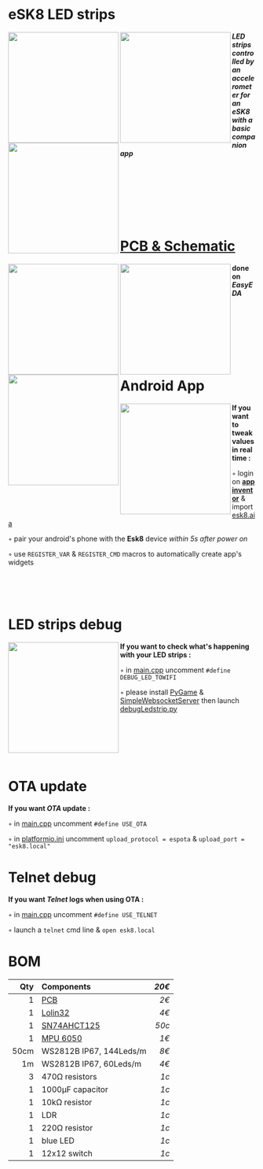 # eSK8 LED strips
<img src="https://media.giphy.com/media/IhCHKo42Hx7WFkRmzQ/giphy.gif" height="225" align="left"> <img src="https://media.giphy.com/media/fY5xLxGayUptPZuTfG/giphy.gif" height="225" align="left"> <img src="https://media.giphy.com/media/RfYtkG17dUJyVmbPet/giphy.gif" height="225" align="left">

***LED strips controlled by an accelerometer for an eSK8 with a basic companion app***
<p>&nbsp;</p>  <p>&nbsp;</p>   <p>&nbsp;</p>  <p>&nbsp;</p>  

# [PCB & Schematic](https://easyeda.com/seb.morin/esk8) 
[<img src="https://image.easyeda.com/histories/aaf838e4a54c468f9502dc529522ac38.png" height="225" align="left">](https://easyeda.com/seb.morin/esk8) [<img src="https://i.imgur.com/bn5Pk2N.jpg" height="225" align="left">](https://easyeda.com/seb.morin/esk8) [<img src="https://i.imgur.com/fsrZ5Zs.jpg" height="225" align="left">](https://easyeda.com/seb.morin/esk8)

**done on *EasyEDA***
<p>&nbsp;</p>  <p>&nbsp;</p>   <p>&nbsp;</p>  <p>&nbsp;</p>  

# Android App 
<img src="https://i.imgur.com/sUIXf7x.jpg" height="225" align="left">

**If you want to tweak values in real time :**

◦ login on **[app inventor](http://ai2.appinventor.mit.edu/)** & import [esk8.aia](https://github.com/sebdelsol/Esk8/blob/master/esk8.aia)

◦ pair your android's phone with the **Esk8** device *within 5s after power on*

◦ use `REGISTER_VAR` & `REGISTER_CMD` macros to automatically create app's widgets
<p>&nbsp;</p>  <p>&nbsp;</p>  

# LED strips debug
<img src="https://media.giphy.com/media/eJFgXPfn9yUhgEfCkM/giphy.gif" height="225" align="left">

**If you want to check what's happening with your LED strips :**

◦ in [main.cpp](https://github.com/sebdelsol/Esk8/blob/master/src/main.cpp) uncomment `#define DEBUG_LED_TOWIFI`
 
◦ please install [PyGame](https://www.pygame.org) & [SimpleWebsocketServer](https://pypi.org/project/simple-websocket-server) then launch [debugLedstrip.py](https://github.com/sebdelsol/Esk8/blob/master/DebugLedstrip.py)

<p>&nbsp;</p>  <p>&nbsp;</p>   <p>&nbsp;</p>  

# OTA update
**If you want *OTA* update :**

◦ in [main.cpp](https://github.com/sebdelsol/Esk8/blob/master/src/main.cpp) uncomment `#define USE_OTA`

◦ in [platformio.ini](https://github.com/sebdelsol/Esk8/blob/master/platformio.ini) uncomment `upload_protocol = espota` & `upload_port = "esk8.local"`

# Telnet debug
**If you want *Telnet* logs when using OTA :**

◦ in [main.cpp](https://github.com/sebdelsol/Esk8/blob/master/src/main.cpp) uncomment `#define USE_TELNET`

◦ launch a  `telnet` cmd line & `open esk8.local`

# BOM

Qty | Components | *20€*
---:| :---| ---:
1|[PCB](https://easyeda.com/seb.morin/esk8)| *2€*
1|[Lolin32](https://wiki.wemos.cc/products:lolin32:lolin32)| *4€*
1|[SN74AHCT125](https://www.ti.com/product/SN74AHCT125) | *50c*
1|[MPU 6050](https://invensense.tdk.com/products/motion-tracking/6-axis/mpu-6050/) | *1€*
50cm|WS2812B IP67, 144Leds/m | *8€*
1m|WS2812B IP67, 60Leds/m | *4€*
3|470Ω resistors | *1c*
1|1000μF capacitor | *1c*
1|10kΩ resistor | *1c*
1|LDR | *1c*
1|220Ω resistor | *1c*
1|blue LED | *1c*
1|12x12 switch | *1c*
